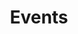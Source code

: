 ---
title: Events
cms_exclude: false
# aliases: Events
# View.
#   1 = List
#   2 = Compact
#   3 = Card
view: 3

filters:
  sort_by: 'date'
# Optional header image (relative to `static/media/` folder).
# banner:
#   caption: ""
#   image: dishuihu.jpg

---